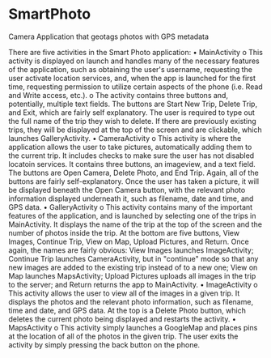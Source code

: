 # SmartPhoto
Camera Application that geotags photos with GPS metadata

There are five activities in the Smart Photo application:
•	MainActivity
o	This activity is displayed on launch and handles many of the necessary features of the application, such as obtaining the user's username, requesting the user activate location services, and, when the app is launched for the first time, requesting permission to utilize certain aspects of the phone (i.e. Read and Write access, etc.).
o	The activity contains three buttons and, potentially, multiple text fields. The buttons are Start New Trip, Delete Trip, and Exit, which are fairly self explanatory. The user is required to type out the full name of the trip they wish to delete. If there are previously existing trips, they will be displayed at the top of the screen and are clickable, which launches GalleryActivity.
•	CameraActivity
o	This activity is where the application allows the user to take pictures, automatically adding them to the current trip. It includes checks to make sure the user has not disabled locatoin services. It contains three buttons, an imageview, and a text field. The buttons are Open Camera, Delete Photo, and End Trip. Again, all of the buttons are fairly self-explanatory. Once the user has taken a picture, it will be displayed beneath the Open Camera button, with the relevant photo information displayed underneath it, such as filename, date and time, and GPS data.
•	GalleryActivity
o	This activity contains many of the important features of the application, and is launched by selecting one of the trips in MainActivity. It displays the name of the trip at the top of the screen and the number of photos inside the trip. At the bottom are five buttons, View Images, Continue Trip, View on Map, Upload Pictures, and Return. Once again, the names are fairly obvious: View Images launches ImageActivity; Continue Trip launches CameraActivity, but in "continue" mode so that any new images are added to the existing trip instead of to a new one; View on Map launches MapsActivity; Upload Pictures uploads all images in the trip to the server; and Return returns the app to MainActivity.
•	ImageActivity
o	This activity allows the user to view all of the images in a given trip. It displays the photos and the relevant photo information, such as filename, time and date, and GPS data. At the top is a Delete Photo button, which deletes the current photo being displayed and restarts the activity.
•	MapsActivity
o	This activity simply launches a GoogleMap and places pins at the location of all of the photos in the given trip. The user exits the activity by simply pressing the back button on the phone.

